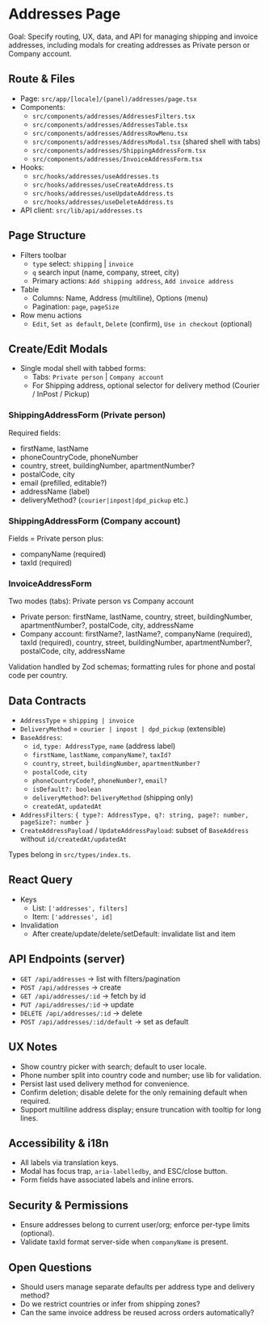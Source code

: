 # Addresses Page

Goal: Specify routing, UX, data, and API for managing shipping and invoice addresses, including modals for creating addresses as Private person or Company account.

## Route & Files

- Page: `src/app/[locale]/(panel)/addresses/page.tsx`
- Components:
  - `src/components/addresses/AddressesFilters.tsx`
  - `src/components/addresses/AddressesTable.tsx`
  - `src/components/addresses/AddressRowMenu.tsx`
  - `src/components/addresses/AddressModal.tsx` (shared shell with tabs)
  - `src/components/addresses/ShippingAddressForm.tsx`
  - `src/components/addresses/InvoiceAddressForm.tsx`
- Hooks:
  - `src/hooks/addresses/useAddresses.ts`
  - `src/hooks/addresses/useCreateAddress.ts`
  - `src/hooks/addresses/useUpdateAddress.ts`
  - `src/hooks/addresses/useDeleteAddress.ts`
- API client: `src/lib/api/addresses.ts`

## Page Structure

- Filters toolbar
  - `type` select: `shipping` | `invoice`
  - `q` search input (name, company, street, city)
  - Primary actions: `Add shipping address`, `Add invoice address`
- Table
  - Columns: Name, Address (multiline), Options (menu)
  - Pagination: `page`, `pageSize`
- Row menu actions
  - `Edit`, `Set as default`, `Delete` (confirm), `Use in checkout` (optional)

## Create/Edit Modals

- Single modal shell with tabbed forms:
  - Tabs: `Private person` | `Company account`
  - For Shipping address, optional selector for delivery method (Courier / InPost / Pickup)

### ShippingAddressForm (Private person)

Required fields:
- firstName, lastName
- phoneCountryCode, phoneNumber
- country, street, buildingNumber, apartmentNumber?
- postalCode, city
- email (prefilled, editable?)
- addressName (label)
- deliveryMethod? (`courier|inpost|dpd_pickup` etc.)

### ShippingAddressForm (Company account)

Fields = Private person plus:
- companyName (required)
- taxId (required)

### InvoiceAddressForm

Two modes (tabs): Private person vs Company account
- Private person: firstName, lastName, country, street, buildingNumber, apartmentNumber?, postalCode, city, addressName
- Company account: firstName?, lastName?, companyName (required), taxId (required), country, street, buildingNumber, apartmentNumber?, postalCode, city, addressName

Validation handled by Zod schemas; formatting rules for phone and postal code per country.

## Data Contracts

- `AddressType` = `shipping | invoice`
- `DeliveryMethod` = `courier | inpost | dpd_pickup` (extensible)
- `BaseAddress`:
  - `id`, `type: AddressType`, `name` (address label)
  - `firstName`, `lastName`, `companyName?`, `taxId?`
  - `country`, `street`, `buildingNumber`, `apartmentNumber?`
  - `postalCode`, `city`
  - `phoneCountryCode?`, `phoneNumber?`, `email?`
  - `isDefault?: boolean`
  - `deliveryMethod?`: `DeliveryMethod` (shipping only)
  - `createdAt`, `updatedAt`
- `AddressFilters`: `{ type?: AddressType, q?: string, page?: number, pageSize?: number }`
- `CreateAddressPayload` / `UpdateAddressPayload`: subset of `BaseAddress` without `id/createdAt/updatedAt`

Types belong in `src/types/index.ts`.

## React Query

- Keys
  - List: `['addresses', filters]`
  - Item: `['addresses', id]`
- Invalidation
  - After create/update/delete/setDefault: invalidate list and item

## API Endpoints (server)

- `GET /api/addresses` → list with filters/pagination
- `POST /api/addresses` → create
- `GET /api/addresses/:id` → fetch by id
- `PUT /api/addresses/:id` → update
- `DELETE /api/addresses/:id` → delete
- `POST /api/addresses/:id/default` → set as default

## UX Notes

- Show country picker with search; default to user locale.
- Phone number split into country code and number; use lib for validation.
- Persist last used delivery method for convenience.
- Confirm deletion; disable delete for the only remaining default when required.
- Support multiline address display; ensure truncation with tooltip for long lines.

## Accessibility & i18n

- All labels via translation keys.
- Modal has focus trap, `aria-labelledby`, and ESC/close button.
- Form fields have associated labels and inline errors.

## Security & Permissions

- Ensure addresses belong to current user/org; enforce per-type limits (optional).
- Validate taxId format server-side when `companyName` is present.

## Open Questions

- Should users manage separate defaults per address type and delivery method?
- Do we restrict countries or infer from shipping zones?
- Can the same invoice address be reused across orders automatically?

